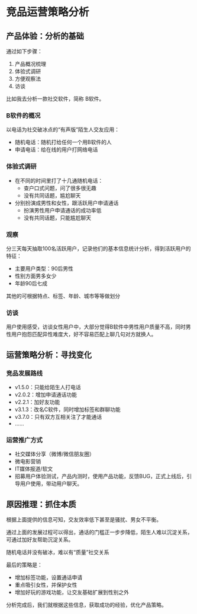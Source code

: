 # 竞品运营策略分析

## 产品体验：分析的基础

通过如下步骤：
1. 产品概况梳理
2. 体验式调研
3. 方便观察法
4. 访谈

比如我去分析一款社交软件，简称 B软件。

### B软件的概况

以电话为社交破冰点的“有声版”陌生人交友应用：
+ 随机电话：随机打给任何一个用B软件的人
+ 申请电话：给在线的用户打网络电话

### 体验式调研

+ 在不同的时间里打了十几通随机电话：
    + 查户口式问题，问了很多很无趣
    + 没有共同话题，尴尬聊天
+ 分别扮演成男性和女性，跟活跃用户申请通话
    + 扮演男性用户申请通话的成功率低
    + 没有共同话题，只能尴尬聊天

### 观察

分三天每天抽取100名活跃用户，记录他们的基本信息统计分析，得到活跃用户的特征：
+ 主要用户类型：90后男性
+ 性别方面男多女少
+ 年龄90后七成

其他的可根据特点、标签、年龄、城市等等做划分

### 访谈

用户使用感受，访谈女性用户中，大部分觉得B软件中男性用户质量不高，同时男性用户抱怨匹配异性难度大，好不容易匹配上聊几句对方就换人。
## 运营策略分析：寻找变化

### 竞品发展路线

+ v1.5.0：只能给陌生人打电话
+ v2.0.2：增加申请通话功能
+ v2.2.1：加好友功能
+ v3.1.3：改名C软件，同时增加标签和群聊功能
+ v3.7.0：只有双方互相关注了才能通话
+ ……


### 运营推广方式

+ 社交媒体分享（微博/微信朋友圈）
+ 微电影营销
+ IT媒体报道/软文
+ 招募用户体验测试，产品内测时，使用产品功能，反馈BUG，正式上线后，引导用户使用，带动用户聊天。



## 原因推理：抓住本质

根据上面提供的信息可知，交友效率低下甚至是骚扰、男女不平衡。

通过上面的发展过程可以得出，通话的门槛正一步步降低，陌生人难以沉淀关系，可通过加好友帮助沉淀关系。

随机电话并没有破冰，难以有“质量”社交关系

最后的策略是：
+ 增加标签功能，设置通话申请
+ 重点吸引女性，并保护女性
+ 增加好玩的游戏功能，让交友基础扩展到性别之外


分析完成后，我们就根据这些信息，获取成功的经验，优化产品策略。